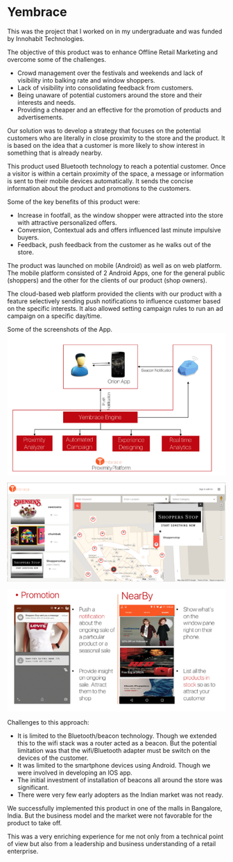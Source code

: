# Yembrace
This was the project that I worked on in my undergraduate and was funded by Innohabit Technologies.

The objective of this product was to enhance Offline Retail Marketing and overcome some of the challenges.

* Crowd management over the festivals and weekends and lack of visibility into balking rate and window shoppers.
* Lack of visibility into consolidating feedback from customers.
* Being unaware of potential customers around the store and their interests and needs.
* Providing a cheaper and an effective for the promotion of products and advertisements.

Our solution was to develop a strategy that focuses on the potential customers who are literally in close proximity to the store and the product. It is based on the idea that a customer is more likely to show interest in something that is already nearby.

This product used Bluetooth technology to reach a potential customer. Once a visitor is within a certain proximity of the space, a message or information is sent to their mobile devices automatically. It sends the concise information about the product and promotions to the customers. 

Some of the key benefits of this product were:
* Increase in footfall, as the window shopper were attracted into the store with attractive personalized offers.
* Conversion, Contextual ads and offers influenced last minute impulsive buyers.
* Feedback, push feedback from the customer as he walks out of the store.

The product was launched on mobile (Android) as well as on web platform. The mobile platform consisted of 2 Android Apps, one for the general public (shoppers) and the other for the clients of our product (shop owners).

The cloud-based web platform provided the clients with our product with a feature selectively sending push notifications to influence customer based on the specific interests. It also allowed setting campaign rules to run an ad campaign on a specific day/time.


Some of the screenshots of the App.
![architecture](https://github.com/VaibhavDesai/Yembrace/blob/master/images/Screen%20Shot%202017-12-20%20at%205.17.46%20PM.png)

![webApp](https://github.com/VaibhavDesai/Yembrace/blob/master/images/Screen%20Shot%202017-12-20%20at%205.20.14%20PM.png)

![src1](https://github.com/VaibhavDesai/Yembrace/blob/master/images/Screen%20Shot%202017-12-20%20at%205.17.07%20PM.png)


Challenges to this approach:
* It is limited to the Bluetooth/beacon technology. Though we extended this to the wifi stack was a router acted as a beacon. But the potential limitation was that the wifi/Bluetooth adapter must be switch on the devices of the customer. 
* It was limited to the smartphone devices using Android. Though we were involved in developing an IOS app.
* The initial investment of installation of beacons all around the store was significant.
* There were very few early adopters as the Indian market was not ready.

We successfully implemented this product in one of the malls in Bangalore, India. But the business model and the market were not favorable for the product to take off.

This was a very enriching experience for me not only from a technical point of view but also from a leadership and business understanding of a retail enterprise.
